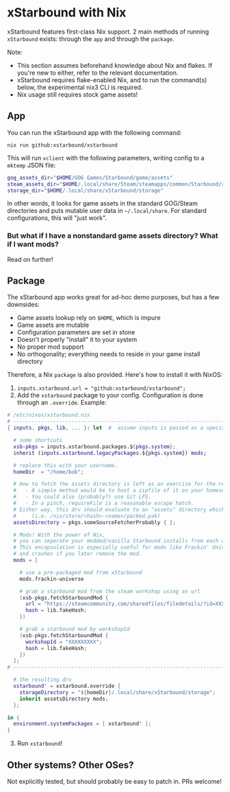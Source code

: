 # xStarbound with Nix

xStarbound features first-class Nix support. 2 main methods of running `xStarbound` exists: through the `app` and through the `package`.

Note:
- This section assumes beforehand knowledge about Nix and flakes. If you're new to either, refer to the relevant documentation.
- xStarbound requires flake-enabled Nix, and to run the command(s) below, the experimental nix3 CLI is required.
- Nix usage still requires stock game assets!

## App

You can run the xStarbound app with the following command:

```
nix run github:xstarbound/xstarbound
```

This will run `xclient` with the following parameters, writing config to a `mktemp` JSON file:
```bash
gog_assets_dir="$HOME/GOG Games/Starbound/game/assets"
steam_assets_dir="$HOME/.local/share/Steam/steamapps/common/Starbound/assets"
storage_dir="$HOME/.local/share/xStarbound/storage"
```
In other words, it looks for game assets in the standard GOG/Steam directories and puts mutable user data in `~/.local/share`. For standard configurations,
this will "just work".

### But what if I have a nonstandard game assets directory? What if I want mods?
Read on further!

## Package

The xStarbound app works great for ad-hoc demo purposes, but has a few downsides:
- Game assets lookup rely on `$HOME`, which is impure 
- Game assets are mutable
- Configuration parameters are set in stone
- Doesn't properly "install" it to your system
- No proper mod support
- No orthogonality; everything needs to reside in your game install directory

Therefore, a Nix `package` is also provided. Here's how to install it with NixOS:

1. `inputs.xstarbound.url = "github:xstarbound/xstarbound";`
2. Add the `xstarbound` package to your config. Configuration is done through an `.override`. Example:
  ```nix
  # /etc/nixos/xstarbound.nix
  # ----------------------------------------------------------------------------
  { inputs, pkgs, lib, ... }: let  #  assume inputs is passed as a specialArg

    # some shortcuts
    xsb-pkgs = inputs.xstarbound.packages.${pkgs.system};
    inherit (inputs.xstarbound.legacyPackages.${pkgs.system}) mods;

    # replace this with your username.
    homeDir  = "/home/bob";

    # How to fetch the assets directory is left as an exercise for the reader.
    #   - A simple method would be to host a zipfile of it on your homeserver/cloud storage and then pkgs.fetchzip it.
    #   - You could also (probably?) use Git LFS.
    #   - In a pinch, requireFile is a reasonable escape hatch.
    # Either way, this drv should evaluate to an "assets" directory which contains the file "packed.pak".
    #     (i.e. /nix/store/<hash>-<name>/packed.pak)
    assetsDirectory = pkgs.someSourceFetcherProbably { };

    # Mods! With the power of Nix, 
    # you can seperate your modded/vanilla Starbound installs from each other! :-)
    # This encapsulation is especially useful for mods like Frackin' Universe which permanently changes mutable user state,
    # and crashes if you later remove the mod.
    mods = [

      # use a pre-packaged mod from xStarbound
      mods.frackin-universe 

      # grab a starbound mod from the steam workshop using an url
      (xsb-pkgs.fetchStarboundMod {
        url = "https://steamcommunity.com/sharedfiles/filedetails/?id=XXXXXXXXX";
        hash = lib.fakeHash;
      })

      # grab a starbound mod by workshopId
      (xsb-pkgs.fetchStarboundMod {
        workshopId = "XXXXXXXXX";
        hash = lib.fakeHash;
      })
    ];
  # ----------------------------------------------------------------------------

    # the resulting drv 
    xstarbound' = xstarbound.override { 
      storageDirectory = "${homeDir}/.local/share/xStarbound/storage";
      inherit assetsDirectory mods;
    };

  in {
    environment.systemPackages = [ xstarbound' ];
  }
  ```
3. Run `xstarbound`!

## Other systems? Other OSes?

Not explicitly tested, but should probably be easy to patch in. PRs welcome!

